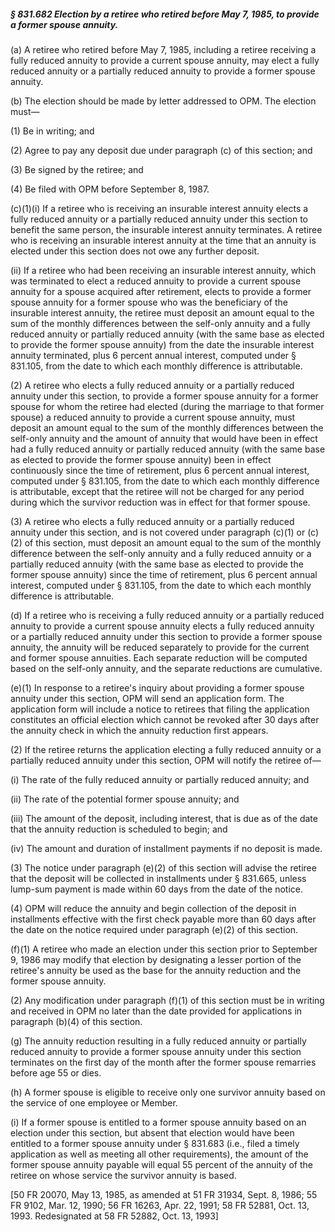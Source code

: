 ##### § 831.682 Election by a retiree who retired before May 7, 1985, to provide a former spouse annuity. #####

(a) A retiree who retired before May 7, 1985, including a retiree receiving a fully reduced annuity to provide a current spouse annuity, may elect a fully reduced annuity or a partially reduced annuity to provide a former spouse annuity.

(b) The election should be made by letter addressed to OPM. The election must—

(1) Be in writing; and

(2) Agree to pay any deposit due under paragraph (c) of this section; and

(3) Be signed by the retiree; and

(4) Be filed with OPM before September 8, 1987.

(c)(1)(i) If a retiree who is receiving an insurable interest annuity elects a fully reduced annuity or a partially reduced annuity under this section to benefit the same person, the insurable interest annuity terminates. A retiree who is receiving an insurable interest annuity at the time that an annuity is elected under this section does not owe any further deposit.

(ii) If a retiree who had been receiving an insurable interest annuity, which was terminated to elect a reduced annuity to provide a current spouse annuity for a spouse acquired after retirement, elects to provide a former spouse annuity for a former spouse who was the beneficiary of the insurable interest annuity, the retiree must deposit an amount equal to the sum of the monthly differences between the self-only annuity and a fully reduced annuity or partially reduced annuity (with the same base as elected to provide the former spouse annuity) from the date the insurable interest annuity terminated, plus 6 percent annual interest, computed under § 831.105, from the date to which each monthly difference is attributable.

(2) A retiree who elects a fully reduced annuity or a partially reduced annuity under this section, to provide a former spouse annuity for a former spouse for whom the retiree had elected (during the marriage to that former spouse) a reduced annuity to provide a current spouse annuity, must deposit an amount equal to the sum of the monthly differences between the self-only annuity and the amount of annuity that would have been in effect had a fully reduced annuity or partially reduced annuity (with the same base as elected to provide the former spouse annuity) been in effect continuously since the time of retirement, plus 6 percent annual interest, computed under § 831.105, from the date to which each monthly difference is attributable, except that the retiree will not be charged for any period during which the survivor reduction was in effect for that former spouse.

(3) A retiree who elects a fully reduced annuity or a partially reduced annuity under this section, and is not covered under paragraph (c)(1) or (c)(2) of this section, must deposit an amount equal to the sum of the monthly difference between the self-only annuity and a fully reduced annuity or a partially reduced annuity (with the same base as elected to provide the former spouse annuity) since the time of retirement, plus 6 percent annual interest, computed under § 831.105, from the date to which each monthly difference is attributable.

(d) If a retiree who is receiving a fully reduced annuity or a partially reduced annuity to provide a current spouse annuity elects a fully reduced annuity or a partially reduced annuity under this section to provide a former spouse annuity, the annuity will be reduced separately to provide for the current and former spouse annuities. Each separate reduction will be computed based on the self-only annuity, and the separate reductions are cumulative.

(e)(1) In response to a retiree's inquiry about providing a former spouse annuity under this section, OPM will send an application form. The application form will include a notice to retirees that filing the application constitutes an official election which cannot be revoked after 30 days after the annuity check in which the annuity reduction first appears.

(2) If the retiree returns the application electing a fully reduced annuity or a partially reduced annuity under this section, OPM will notify the retiree of—

(i) The rate of the fully reduced annuity or partially reduced annuity; and

(ii) The rate of the potential former spouse annuity; and

(iii) The amount of the deposit, including interest, that is due as of the date that the annuity reduction is scheduled to begin; and

(iv) The amount and duration of installment payments if no deposit is made.

(3) The notice under paragraph (e)(2) of this section will advise the retiree that the deposit will be collected in installments under § 831.665, unless lump-sum payment is made within 60 days from the date of the notice.

(4) OPM will reduce the annuity and begin collection of the deposit in installments effective with the first check payable more than 60 days after the date on the notice required under paragraph (e)(2) of this section.

(f)(1) A retiree who made an election under this section prior to September 9, 1986 may modify that election by designating a lesser portion of the retiree's annuity be used as the base for the annuity reduction and the former spouse annuity.

(2) Any modification under paragraph (f)(1) of this section must be in writing and received in OPM no later than the date provided for applications in paragraph (b)(4) of this section.

(g) The annuity reduction resulting in a fully reduced annuity or partially reduced annuity to provide a former spouse annuity under this section terminates on the first day of the month after the former spouse remarries before age 55 or dies.

(h) A former spouse is eligible to receive only one survivor annuity based on the service of one employee or Member.

(i) If a former spouse is entitled to a former spouse annuity based on an election under this section, but absent that election would have been entitled to a former spouse annuity under § 831.683 (i.e., filed a timely application as well as meeting all other requirements), the amount of the former spouse annuity payable will equal 55 percent of the annuity of the retiree on whose service the survivor annuity is based.

[50 FR 20070, May 13, 1985, as amended at 51 FR 31934, Sept. 8, 1986; 55 FR 9102, Mar. 12, 1990; 56 FR 16263, Apr. 22, 1991; 58 FR 52881, Oct. 13, 1993. Redesignated at 58 FR 52882, Oct. 13, 1993]